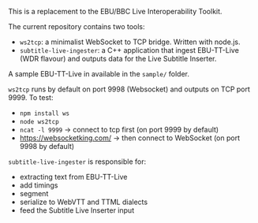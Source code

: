 This is a replacement to the EBU/BBC Live Interoperability Toolkit.

The current repository contains two tools:
- ```ws2tcp```: a minimalist WebSocket to TCP bridge. Written with node.js.
- ```subtitle-live-ingester```: a C++ application that ingest EBU-TT-Live (WDR flavour) and outputs data for the Live Subtitle Inserter.

A sample EBU-TT-Live in available in the ```sample/``` folder.

```ws2tcp``` runs by default on port 9998 (Websocket) and outputs on TCP port 9999. To test:
- ```npm install ws```
- ```node ws2tcp```
- ```ncat -l 9999``` -> connect to tcp first (on port 9999 by default)
- https://websocketking.com/ -> then connect to WebSocket (on port 9998 by default)

```subtitle-live-ingester``` is responsible for:
 - extracting text from EBU-TT-Live 
 - add timings
 - segment
 - serialize to WebVTT and TTML dialects
 - feed the Subtitle Live Inserter input

